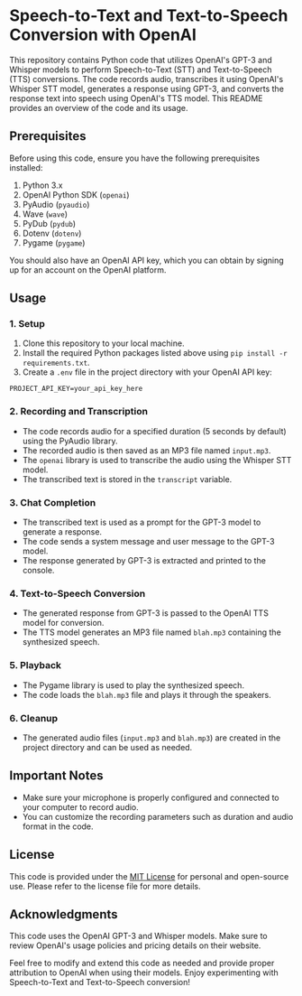 # Speech-to-Text and Text-to-Speech Conversion with OpenAI

This repository contains Python code that utilizes OpenAI's GPT-3 and Whisper models to perform Speech-to-Text (STT) and Text-to-Speech (TTS) conversions. The code records audio, transcribes it using OpenAI's Whisper STT model, generates a response using GPT-3, and converts the response text into speech using OpenAI's TTS model. This README provides an overview of the code and its usage.

## Prerequisites
Before using this code, ensure you have the following prerequisites installed:

1. Python 3.x
2. OpenAI Python SDK (`openai`)
3. PyAudio (`pyaudio`)
4. Wave (`wave`)
5. PyDub (`pydub`)
6. Dotenv (`dotenv`)
7. Pygame (`pygame`)

You should also have an OpenAI API key, which you can obtain by signing up for an account on the OpenAI platform.

## Usage

### 1. Setup
1. Clone this repository to your local machine.
2. Install the required Python packages listed above using `pip install -r requirements.txt`.
3. Create a `.env` file in the project directory with your OpenAI API key:

```
PROJECT_API_KEY=your_api_key_here
```

### 2. Recording and Transcription
- The code records audio for a specified duration (5 seconds by default) using the PyAudio library.
- The recorded audio is then saved as an MP3 file named `input.mp3`.
- The `openai` library is used to transcribe the audio using the Whisper STT model.
- The transcribed text is stored in the `transcript` variable.

### 3. Chat Completion
- The transcribed text is used as a prompt for the GPT-3 model to generate a response.
- The code sends a system message and user message to the GPT-3 model.
- The response generated by GPT-3 is extracted and printed to the console.

### 4. Text-to-Speech Conversion
- The generated response from GPT-3 is passed to the OpenAI TTS model for conversion.
- The TTS model generates an MP3 file named `blah.mp3` containing the synthesized speech.

### 5. Playback
- The Pygame library is used to play the synthesized speech.
- The code loads the `blah.mp3` file and plays it through the speakers.

### 6. Cleanup
- The generated audio files (`input.mp3` and `blah.mp3`) are created in the project directory and can be used as needed.

## Important Notes
- Make sure your microphone is properly configured and connected to your computer to record audio.
- You can customize the recording parameters such as duration and audio format in the code.

## License
This code is provided under the [MIT License](LICENSE) for personal and open-source use. Please refer to the license file for more details.

## Acknowledgments
This code uses the OpenAI GPT-3 and Whisper models. Make sure to review OpenAI's usage policies and pricing details on their website.

Feel free to modify and extend this code as needed and provide proper attribution to OpenAI when using their models. Enjoy experimenting with Speech-to-Text and Text-to-Speech conversion!